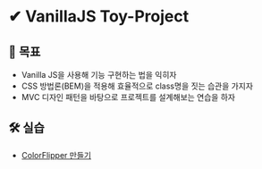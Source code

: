 # ✔ VanillaJS Toy-Project

## 🎯 목표

-   Vanilla JS을 사용해 기능 구현하는 법을 익히자
-   CSS 방법론(BEM)을 적용해 효율적으로 class명을 짓는 습관을 가지자
-   MVC 디자인 패턴을 바탕으로 프로젝트를 설계해보는 연습을 하자

## 🛠 실습

-   [ColorFlipper 만들기](./ColorFlipper%EB%A7%8C%EB%93%A4%EA%B8%B0)
